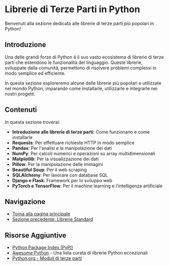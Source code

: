 # Librerie di Terze Parti in Python

Benvenuti alla sezione dedicata alle librerie di terze parti più popolari in Python!

## Introduzione

Una delle grandi forze di Python è il suo vasto ecosistema di librerie di terze parti che estendono le funzionalità del linguaggio. Queste librerie, sviluppate dalla comunità, permettono di risolvere problemi complessi in modo semplice ed efficiente.

In questa sezione esploreremo alcune delle librerie più popolari e utilizzate nel mondo Python, imparando come installarle, utilizzarle e integrarle nei nostri progetti.

## Contenuti

In questa sezione troverai:

- **Introduzione alle librerie di terze parti**: Come funzionano e come installarle
- **Requests**: Per effettuare richieste HTTP in modo semplice
- **Pandas**: Per l'analisi e la manipolazione dei dati
- **NumPy**: Per calcoli numerici e operazioni su array multidimensionali
- **Matplotlib**: Per la visualizzazione dei dati
- **Pillow**: Per la manipolazione delle immagini
- **Beautiful Soup**: Per il web scraping
- **SQLAlchemy**: Per lavorare con database SQL
- **Django e Flask**: Framework per lo sviluppo web
- **PyTorch e TensorFlow**: Per il machine learning e l'intelligenza artificiale

## Navigazione

- [Torna alla pagina principale](../README.md)
- [Sezione precedente: Librerie Standard](../15-Librerie_Standard/README.md)

## Risorse Aggiuntive

- [Python Package Index (PyPI)](https://pypi.org/)
- [Awesome Python](https://awesome-python.com/) - Una lista curata di librerie Python eccezionali
- [Python.org - Moduli di terze parti](https://wiki.python.org/moin/UsefulModules)